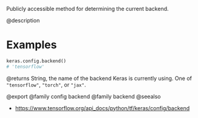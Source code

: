 Publicly accessible method for determining the current backend.

@description

# Examples
```python
keras.config.backend()
# 'tensorflow'
```

@returns
String, the name of the backend Keras is currently using. One of
`"tensorflow"`, `"torch"`, or `"jax"`.

@export
@family config backend
@family backend
@seealso
+ <https://www.tensorflow.org/api_docs/python/tf/keras/config/backend>
